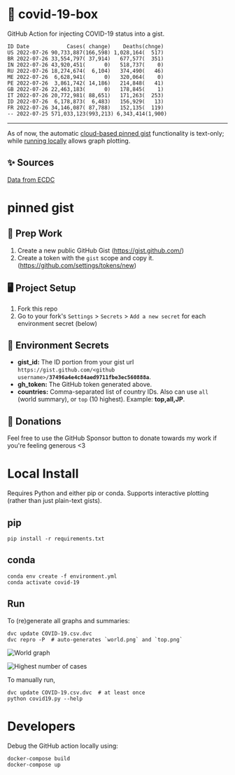 # 🏥 covid-19-box

GitHub Action for injecting COVID-19 status into a gist.

```
ID Date            Cases( change)    Deaths(chnge)
US 2022-07-26 90,733,887(166,598) 1,028,164(  517)
BR 2022-07-26 33,554,797( 37,914)   677,577(  351)
IN 2022-07-26 43,920,451(      0)   518,737(    0)
RU 2022-07-26 18,274,674(  6,104)   374,490(   46)
ME 2022-07-26  6,628,941(      0)   320,064(    0)
PE 2022-07-26  3,861,742( 14,186)   214,848(   41)
GB 2022-07-26 22,463,183(      0)   178,845(    1)
IT 2022-07-26 20,772,981( 88,651)   171,263(  253)
ID 2022-07-26  6,178,873(  6,483)   156,929(   13)
FR 2022-07-26 34,146,087( 87,788)   152,135(  119)
-- 2022-07-25 571,033,123(993,213) 6,343,414(1,900)
```

---

As of now, the automatic [cloud-based pinned gist](#pinned-gist) functionality is text-only;
while [running locally](#local-install) allows graph plotting.

## ✨ Sources

[Data from ECDC](https://www.ecdc.europa.eu/en/publications-data/download-todays-data-geographic-distribution-covid-19-cases-worldwide)

# pinned gist

## 🎒 Prep Work
1. Create a new public GitHub Gist (https://gist.github.com/)
1. Create a token with the `gist` scope and copy it. (https://github.com/settings/tokens/new)

## 🖥 Project Setup
1. Fork this repo
1. Go to your fork's `Settings` > `Secrets` > `Add a new secret` for each environment secret (below)

## 🤫 Environment Secrets
- **gist_id:** The ID portion from your gist url `https://gist.github.com/<github username>/`**`37496a4e4c84aed9711fbe3ec560888a`**.
- **gh_token:** The GitHub token generated above.
- **countries:** Comma-separated list of country IDs. Also can use `all` (world summary), or `top` (10 highest). Example: **top,all,JP**.

## 💸 Donations

Feel free to use the GitHub Sponsor button to donate towards my work if you're feeling generous <3

# Local Install

Requires Python and either pip or conda. Supports interactive plotting (rather than just plain-text gists).

## pip

```
pip install -r requirements.txt
```

## conda

```
conda env create -f environment.yml
conda activate covid-19
```

## Run

To (re)generate all graphs and summaries:

```
dvc update COVID-19.csv.dvc
dvc repro -P  # auto-generates `world.png` and `top.png`
```

![World graph](world.png)

![Highest number of cases](top.png)

To manually run,

```
dvc update COVID-19.csv.dvc  # at least once
python covid19.py --help
```

# Developers

Debug the GitHub action locally using:

```
docker-compose build
docker-compose up
```
